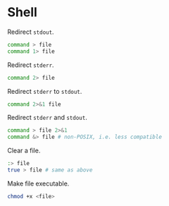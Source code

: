 # Shell

Redirect `stdout`.

```bash
command > file
command 1> file
```

Redirect `stderr`.

```bash
command 2> file
```

Redirect `stderr` to `stdout`.

```bash
command 2>&1 file
```

Redirect `stderr` and `stdout`.

```bash
command > file 2>&1
command &> file # non-POSIX, i.e. less compatible
```

Clear a file.

```bash
:> file
true > file # same as above
```

Make file executable.

```bash
chmod +x <file>
```
